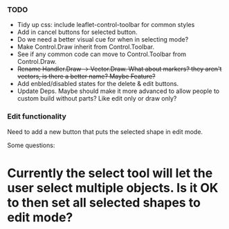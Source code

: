 ### TODO

 * Tidy up css: include leaflet-control-toolbar for common styles
 * Add in cancel buttons for selected button.
 * Do we need a better visual cue for when in selecting mode?
 * Make Control.Draw inherit from Control.Toolbar.
 * See if any common code can move to Control.Toolbar from Control.Draw.
 * ~~Rename Handler.Draw -> Vector.Draw. What about markers? they aren't vectors, is there a better name? Maybe Feature?~~
 * Add enbled/disabled states for the delete & edit buttons.
 * Update Deps. Maybe should make it more advanced to allow people to custom build without parts? Like edit only or draw only?

### Edit functionality

Need to add a new button that puts the selected shape in edit mode.

Some questions:

 # Currently the select tool will let the user select multiple objects. Is it OK to then set all selected shapes to edit mode?
